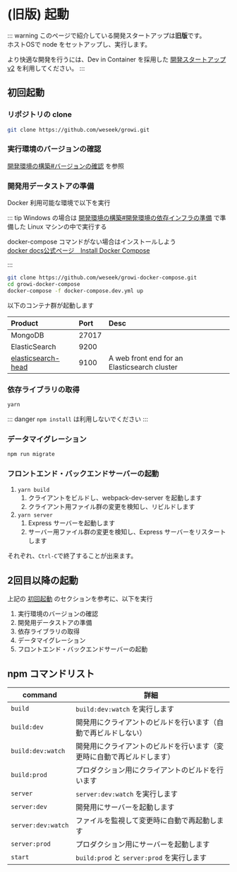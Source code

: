 # (旧版) 起動

::: warning
このページで紹介している開発スタートアップは**旧版**です。  
ホストOSで node をセットアップし、実行します。

より快適な開発を行うには、Dev in Container を採用した [開発スタートアップ v2](../startup-v2/dev-env.md) を利用してください。
:::

## 初回起動

### リポジトリの clone

``` bash
git clone https://github.com/weseek/growi.git
```

### 実行環境のバージョンの確認

[開発環境の構築#バージョンの確認](dev-env.md#バージョンの確認) を参照

### 開発用データストアの準備

Docker 利用可能な環境で以下を実行

::: tip
Windows の場合は [開発環境の構築#開発環境の依存インフラの準備](dev-env.md#開発環境の依存インフラの準備) で準備した Linux マシンの中で実行する

docker-compose コマンドがない場合はインストールしよう  
[docker docs公式ページ　Install Docker Compose](https://docs.docker.com/compose/install/)

:::

``` bash
git clone https://github.com/weseek/growi-docker-compose.git
cd growi-docker-compose
docker-compose -f docker-compose.dev.yml up
```

以下のコンテナ群が起動します

| Product | Port | Desc |
| :--- | :--- | :--- |
| MongoDB | 27017 |  |
| ElasticSearch | 9200 |  |
| [elasticsearch-head](https://github.com/mobz/elasticsearch-head) | 9100 | A web front end for an Elasticsearch cluster |

### 依存ライブラリの取得

``` bash
yarn
```

::: danger
`npm install` は利用しないでください
:::

### データマイグレーション

``` bash
npm run migrate
```

### フロントエンド・バックエンドサーバーの起動

1. `yarn build`
   1. クライアントをビルドし、webpack-dev-server を起動します
   2. クライアント用ファイル群の変更を検知し、リビルドします
2. `yarn server`
   1. Express サーバーを起動します
   2. サーバー用ファイル群の変更を検知し、Express サーバーをリスタートします

それぞれ、`Ctrl-C`で終了することが出来ます。

## 2回目以降の起動

上記の [初回起動](#初回起動) のセクションを参考に、以下を実行

1. 実行環境のバージョンの確認
2. 開発用データストアの準備
3. 依存ライブラリの取得
4. データマイグレーション
5. フロントエンド・バックエンドサーバーの起動

## npm コマンドリスト

|command|詳細|
|--|--|
|`build`|`build:dev:watch` を実行します|
|`build:dev`|開発用にクライアントのビルドを行います（自動で再ビルドしない）|
|`build:dev:watch`|開発用にクライアントのビルドを行います（変更時に自動で再ビルドします）|
|`build:prod`|プロダクション用にクライアントのビルドを行います|
|`server`|`server:dev:watch` を実行します|
|`server:dev`|開発用にサーバーを起動します|
|`server:dev:watch`|ファイルを監視して変更時に自動で再起動します|
|`server:prod`|プロダクション用にサーバーを起動します|
|`start`|`build:prod` と `server:prod` を実行します|
